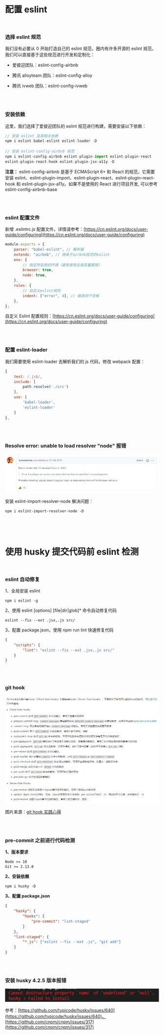 # 配置 eslint

</br>

### 选择 eslint 规范

我们没有必要从 0 开始打造自己的 eslint 规范，圈内有许多开源的 eslint 规范，我们可以直接基于这些规范进行开发和定制化：

-   爱彼迎团队：eslint-config-airbnb

-   腾讯 alloyteam 团队：eslint-config-alloy

-   腾讯 ivweb 团队：eslint-config-ivweb

</br>
</br>

### 安装依赖

这里，我们选择了爱彼迎团队的 eslint 规范进行构建，需要安装以下依赖：

```javascript
// 安装 eslint 及其相关依赖
npm i eslint babel-eslint eslint-loader -D

// 安装 eslint-config-airbnb 规范
npm i eslint-config-airbnb eslint-plugin-import eslint-plugin-react
eslint-plugin-react-hook eslint-plugin-jsx-a11y -D
```

**注意：** eslint-config-airbnb 是基于 ECMAScript 6+ 和 React 的规范，它需要安装 eslint、eslint-plugin-import、eslint-plugin-react、eslint-plugin-react-hook 和 eslint-plugin-jsx-a11y。如果不是使用的 React 进行项目开发, 可以参考 eslint-config-airbnb-base

</br>
</br>

### eslint 配置文件

新增 .eslintrc.js 配置文件，详情请参考：[https://cn.eslint.org/docs/user-guide/configuring](https://cn.eslint.org/docs/user-guide/configuring)

```javascript
module.exports = {
    parser: "babel-eslint", // 解析器
    extends: "airbnb", // 继承于airbnb规范的eslint
    env: {
        // 指定所启用的环境（避免使用全局变量报错）
        browser: true,
        node: true,
    },
    rules: {
        // 自定义eslint规则
        indent: ["error", 4], // 缩进四个空格
    },
};
```

自定义 Eslint 配置规则：[https://cn.eslint.org/docs/user-guide/configuring](https://cn.eslint.org/docs/user-guide/configuring)

</br>
</br>

### 配置 eslint-loader

我们需要使用 eslint-loader 去解析我们的 js 代码，修改 webpack 配置：

```javascript
{
    test: /.js$/,
    include: [
        path.resolve('./src')
    ],
    use: [
        'babel-loader',
        'eslint-loader'
    ]
},
```

</br>
</br>

### Resolve error: unable to load resolver "node" 报错

![image](./img/error.png)

安装 eslint-import-resolver-node 解决问题：

```
npm i eslint-import-resolver-node -D

```

</br>
</br>
</br>

# 使用 husky 提交代码前 eslint 检测

</br>

### eslint 自动修复

1、全局安装 eslint

```
npm i eslint -g
```

2、使用 eslint [options] [file|dir|glob]\* 命令自动修复代码

```
eslint --fix --ext .jsx,.js src/
```

3、配置 package.json，使用 npm run lint 快速修复代码

```json
{
    "scripts": {
        "lint": "eslint --fix --ext .jsx,.js src/"
    }
}
```

</br>
</br>

### git hook

![image](./img/hook.png)

图片来源：[git hook 实践心得](https://imweb.io/topic/5b13aa38d4c96b9b1b4c4e9d)

</br>
</br>

### pre-commit 之前进行代码检测

**1、版本要求**

```
Node >= 10
Git >= 2.13.0
```

**2、安装依赖**

```
npm i husky -D
```

**3、配置 package.json**

```json
{
    "husky": {
        "hooks": {
            "pre-commit": "lint-staged"
        }
    },
    "lint-staged": {
        "*.js": ["eslint --fix --ext .js", "git add"]
    }
}
```

</br>
</br>

### 安装 husky 4.2.5 版本报错

![image](./img/husky.png)

参考：[https://github.com/typicode/husky/issues/640](https://github.com/typicode/husky/issues/640)、[https://github.com/cnpm/cnpm/issues/317](https://github.com/cnpm/cnpm/issues/317)

</br>
</br>
